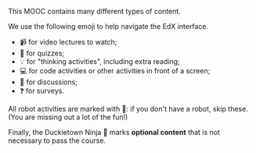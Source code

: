 This MOOC contains many different types of content.

We use the following emoji to help navigate the EdX interface.

- 📹 for video lectures to watch;
- 🤔 for quizzes;
- 💡 for "thinking activities", including extra reading;
- 💻 for code activities or other activities in front of a screen;
- 💬 for discussions;
- ❓ for surveys.

All robot activities are marked with 🚙: if you don't have a robot, skip these. (You are missing out a lot of the fun!)

Finally, the Duckietown Ninja 🥷 marks **optional content** that is not necessary to pass the course.

<!--
The ninja marks the content for those who want to go deeper into the Duckietown rabbit hole. For most people, it's perhaps a good idea to do first the regular MOOC, and then follow the ninja.

Proposed:
Finally, the Ninja 🥷 marks **optional content** that is not necessary to pass the course. The ninja marks the content for those who want to go deeper into the Duckietown rabbit hole.
-->
